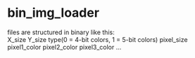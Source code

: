  # bin_img_loader
 files are structured in binary like this:  
 X_size Y_size type(0 = 4-bit colors, 1 = 5-bit colors) pixel_size  
 pixel1_color pixel2_color pixel3_color ...
